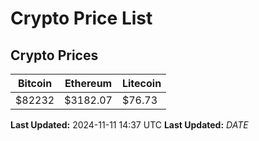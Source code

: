 # Crypto Price List

## Crypto Prices
| Bitcoin | Ethereum | Litecoin |
| ------- | -------- | -------- |
| $82232 | $3182.07 | $76.73 |
**Last Updated:** 2024-11-11 14:37 UTC
**Last Updated:** $DATE$
